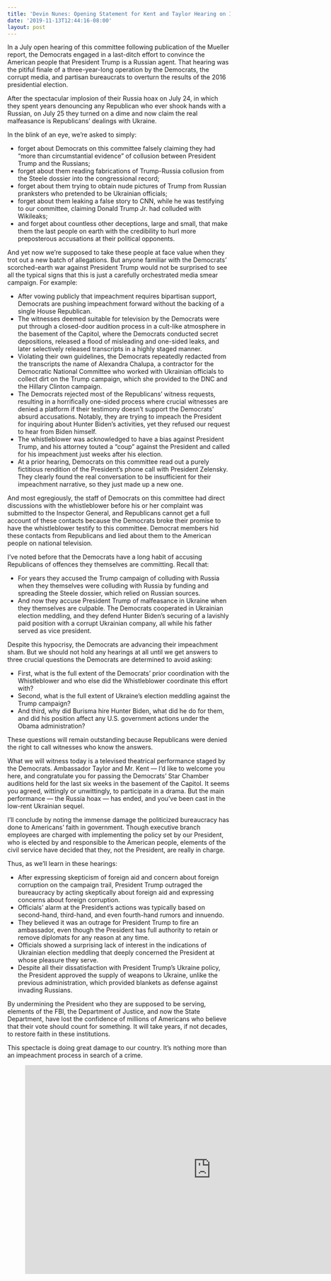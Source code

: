 ```yaml
---
title: 'Devin Nunes: Opening Statement for Kent and Taylor Hearing on Impeachment'
date: '2019-11-13T12:44:16-08:00'
layout: post
---
```


In a July open hearing of this committee following publication of the Mueller report, the Democrats engaged in a last-ditch effort to convince the American people that President Trump is a Russian agent. That hearing was the pitiful finale of a three-year-long operation by the Democrats, the corrupt media, and partisan bureaucrats to overturn the results of the 2016 presidential election.

After the spectacular implosion of their Russia hoax on July 24, in which they spent years denouncing any Republican who ever shook hands with a Russian, on July 25 they turned on a dime and now claim the real malfeasance is Republicans’ dealings with Ukraine.

In the blink of an eye, we’re asked to simply:

- forget about Democrats on this committee falsely claiming they had “more than circumstantial evidence” of collusion between President Trump and the Russians;
- forget about them reading fabrications of Trump-Russia collusion from the Steele dossier into the congressional record;
- forget about them trying to obtain nude pictures of Trump from Russian pranksters who pretended to be Ukrainian officials;
- forget about them leaking a false story to CNN, while he was testifying to our committee, claiming Donald Trump Jr. had colluded with Wikileaks;
- and forget about countless other deceptions, large and small, that make them the last people on earth with the credibility to hurl more preposterous accusations at their political opponents.

And yet now we’re supposed to take these people at face value when they trot out a new batch of allegations. But anyone familiar with the Democrats’ scorched-earth war against President Trump would not be surprised to see all the typical signs that this is just a carefully orchestrated media smear campaign. For example:

- After vowing publicly that impeachment requires bipartisan support, Democrats are pushing impeachment forward without the backing of a single House Republican.
- The witnesses deemed suitable for television by the Democrats were put through a closed-door audition process in a cult-like atmosphere in the basement of the Capitol, where the Democrats conducted secret depositions, released a flood of misleading and one-sided leaks, and later selectively released transcripts in a highly staged manner.
- Violating their own guidelines, the Democrats repeatedly redacted from the transcripts the name of Alexandra Chalupa, a contractor for the Democratic National Committee who worked with Ukrainian officials to collect dirt on the Trump campaign, which she provided to the DNC and the Hillary Clinton campaign.
- The Democrats rejected most of the Republicans’ witness requests, resulting in a horrifically one-sided process where crucial witnesses are denied a platform if their testimony doesn’t support the Democrats’ absurd accusations. Notably, they are trying to impeach the President for inquiring about Hunter Biden’s activities, yet they refused our request to hear from Biden himself.
- The whistleblower was acknowledged to have a bias against President Trump, and his attorney touted a “coup” against the President and called for his impeachment just weeks after his election.
- At a prior hearing, Democrats on this committee read out a purely fictitious rendition of the President’s phone call with President Zelensky. They clearly found the real conversation to be insufficient for their impeachment narrative, so they just made up a new one.

And most egregiously, the staff of Democrats on this committee had direct discussions with the whistleblower before his or her complaint was submitted to the Inspector General, and Republicans cannot get a full account of these contacts because the Democrats broke their promise to have the whistleblower testify to this committee. Democrat members hid these contacts from Republicans and lied about them to the American people on national television.

I’ve noted before that the Democrats have a long habit of accusing Republicans of offences they themselves are committing. Recall that:

- For years they accused the Trump campaign of colluding with Russia when they themselves were colluding with Russia by funding and spreading the Steele dossier, which relied on Russian sources.
- And now they accuse President Trump of malfeasance in Ukraine when they themselves are culpable. The Democrats cooperated in Ukrainian election meddling, and they defend Hunter Biden’s securing of a lavishly paid position with a corrupt Ukrainian company, all while his father served as vice president.

Despite this hypocrisy, the Democrats are advancing their impeachment sham. But we should not hold any hearings at all until we get answers to three crucial questions the Democrats are determined to avoid asking:

- First, what is the full extent of the Democrats’ prior coordination with the Whistleblower and who else did the Whistleblower coordinate this effort with?
- Second, what is the full extent of Ukraine’s election meddling against the Trump campaign?
- And third, why did Burisma hire Hunter Biden, what did he do for them, and did his position affect any U.S. government actions under the Obama administration?

These questions will remain outstanding because Republicans were denied the right to call witnesses who know the answers.

What we will witness today is a televised theatrical performance staged by the Democrats. Ambassador Taylor and Mr. Kent — I’d like to welcome you here, and congratulate you for passing the Democrats’ Star Chamber auditions held for the last six weeks in the basement of the Capitol. It seems you agreed, wittingly or unwittingly, to participate in a drama. But the main performance — the Russia hoax — has ended, and you’ve been cast in the low-rent Ukrainian sequel.

I’ll conclude by noting the immense damage the politicized bureaucracy has done to Americans’ faith in government. Though executive branch employees are charged with implementing the policy set by our President, who is elected by and responsible to the American people, elements of the civil service have decided that they, not the President, are really in charge.

Thus, as we’ll learn in these hearings:

- After expressing skepticism of foreign aid and concern about foreign corruption on the campaign trail, President Trump outraged the bureaucracy by acting skeptically about foreign aid and expressing concerns about foreign corruption.
- Officials’ alarm at the President’s actions was typically based on second-hand, third-hand, and even fourth-hand rumors and innuendo.
- They believed it was an outrage for President Trump to fire an ambassador, even though the President has full authority to retain or remove diplomats for any reason at any time.
- Officials showed a surprising lack of interest in the indications of Ukrainian election meddling that deeply concerned the President at whose pleasure they serve.
- Despite all their dissatisfaction with President Trump’s Ukraine policy, the President approved the supply of weapons to Ukraine, unlike the previous administration, which provided blankets as defense against invading Russians.

By undermining the President who they are supposed to be serving, elements of the FBI, the Department of Justice, and now the State Department, have lost the confidence of millions of Americans who believe that their vote should count for something. It will take years, if not decades, to restore faith in these institutions.

This spectacle is doing great damage to our country. It’s nothing more than an impeachment process in search of a crime.

<figure class="wp-block-embed is-type-video is-provider-vimeo wp-block-embed-vimeo wp-embed-aspect-16-9 wp-has-aspect-ratio"><div class="wp-block-embed__wrapper"><iframe allow="autoplay; fullscreen; picture-in-picture" allowfullscreen="" frameborder="0" height="472" src="https://player.vimeo.com/video/781507704?h=39a360e6b2&dnt=1&app_id=122963" title="Devin Nunes on Adam Schiff" width="840"></iframe></div></figure>
